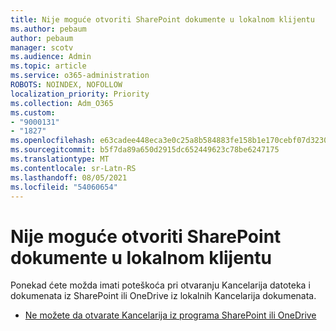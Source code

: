 ```yaml
---
title: Nije moguće otvoriti SharePoint dokumente u lokalnom klijentu
ms.author: pebaum
author: pebaum
manager: scotv
ms.audience: Admin
ms.topic: article
ms.service: o365-administration
ROBOTS: NOINDEX, NOFOLLOW
localization_priority: Priority
ms.collection: Adm_O365
ms.custom:
- "9000131"
- "1827"
ms.openlocfilehash: e63cadee448eca3e0c25a8b584883fe158b1e170cebf07d32301ac9cede51ab2
ms.sourcegitcommit: b5f7da89a650d2915dc652449623c78be6247175
ms.translationtype: MT
ms.contentlocale: sr-Latn-RS
ms.lasthandoff: 08/05/2021
ms.locfileid: "54060654"
---
```

# <a name="unable-to-open-sharepoint-documents-in-local-client"></a>Nije moguće otvoriti SharePoint dokumente u lokalnom klijentu

Ponekad ćete možda imati poteškoća pri otvaranju Kancelarija datoteka i dokumenata iz SharePoint ili OneDrive iz lokalnih Kancelarija dokumenata.

- [Ne možete da otvarate Kancelarija iz programa SharePoint ili OneDrive](https://docs.microsoft.com/sharepoint/troubleshoot/administration/cant-open-office-files)
